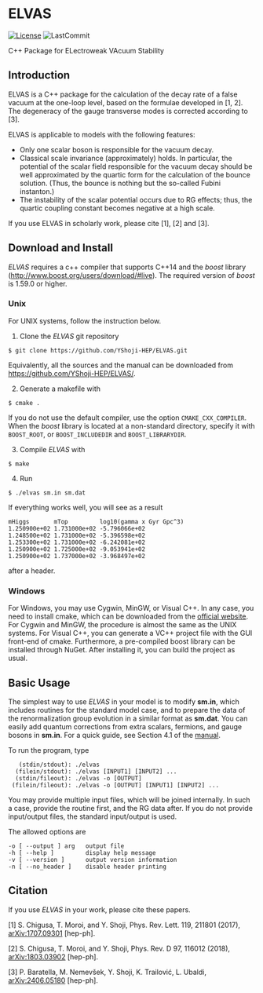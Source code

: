 ELVAS
===============================================================================
[![License](https://img.shields.io/badge/license-MIT-blue?style=flat-square)](https://github.com/YShoji-HEP/ELVAS/blob/main/LICENSE)
![LastCommit](https://img.shields.io/github/last-commit/YShoji-HEP/ELVAS?style=flat-square)

C++ Package for ELectroweak VAcuum Stability
## Introduction ##

ELVAS is a C++ package for the calculation of the decay rate of a false vacuum at the one-loop level, based on the formulae developed in [1, 2]. The degeneracy of the gauge transverse modes is corrected according to [3].

ELVAS is applicable to models with the following features:
+ Only one scalar boson is responsible for the vacuum decay.
+ Classical scale invariance (approximately) holds. In particular, the potential of the scalar field responsible for the vacuum decay should be well approximated by the quartic form for the calculation of the bounce solution. (Thus, the bounce is nothing but the so-called Fubini instanton.)
+ The instability of the scalar potential occurs due to RG effects; thus, the quartic coupling constant becomes negative at a high scale.

If you use ELVAS in scholarly work, please cite [1], [2] and [3].

## Download and Install ##

*ELVAS* requires a c++ compiler that supports C++14 and the *boost* library (<http://www.boost.org/users/download/#live>).
The required version of *boost* is 1.59.0 or higher.

### Unix ###

For UNIX systems, follow the instruction below.

1. Clone the *ELVAS* git repository

``` shell
$ git clone https://github.com/YShoji-HEP/ELVAS.git
```

Equivalently, all the sources and the manual can be downloaded from <https://github.com/YShoji-HEP/ELVAS/>.

2. Generate a makefile with

``` shell
$ cmake .
```

If you do not use the default compiler, use the option `CMAKE_CXX_COMPILER`.
When the *boost* library is located at a non-standard directory, specify it with `BOOST_ROOT`, or `BOOST_INCLUDEDIR` and  `BOOST_LIBRARYDIR`.

3. Compile *ELVAS* with

``` shell
$ make
```

4. Run

``` shell
$ ./elvas sm.in sm.dat
```

If everything works well, you will see as a result

``` shell
mHiggs       mTop         log10(gamma x Gyr Gpc^3)
1.250900e+02 1.731000e+02 -5.796066e+02
1.248500e+02 1.731000e+02 -5.396598e+02
1.253300e+02 1.731000e+02 -6.242081e+02
1.250900e+02 1.725000e+02 -9.053941e+02
1.250900e+02 1.737000e+02 -3.968497e+02
```
after a header.
### Windows ###

For Windows, you may use Cygwin, MinGW, or Visual C++. In any case, you need to install cmake, which can be downloaded from the [official website](https://cmake.org/download/). For Cygwin and MinGW, the procedure is almost the same as the UNIX systems. For Visual C++, you can generate a VC++ project file with the GUI front-end of cmake. Furthermore, a pre-compiled boost library can be installed through NuGet. After installing it, you can build the project as usual.

## Basic Usage ##

The simplest way to use *ELVAS* in your model is to modify **sm.in**, which includes routines for the standard model case, and to prepare the data of the renormalization group evolution in a similar format as **sm.dat**.
You can easily add quantum corrections from extra scalars, fermions, and gauge bosons in **sm.in**.
For a quick guide, see Section 4.1 of the [manual](https://github.com/YShoji-HEP/ELVAS/blob/master/manual/manual.pdf).

To run the program, type
``` shell
   (stdin/stdout): ./elvas
  (filein/stdout): ./elvas [INPUT1] [INPUT2] ...
  (stdin/fileout): ./elvas -o [OUTPUT]
 (filein/fileout): ./elvas -o [OUTPUT] [INPUT1] [INPUT2] ...
 ```
 You may provide multiple input files, which will be joined internally.
In such a case, provide the routine first, and the RG data after.
 If you do not provide input/output files, the standard input/output is used.
 
The allowed options are
``` shell
-o [ --output ] arg   output file
-h [ --help ]         display help message
-v [ --version ]      output version information
-n [ --no_header ]    disable header printing
```
## Citation ##

If you use *ELVAS* in your work, please cite these papers.

[1] S. Chigusa, T. Moroi, and Y. Shoji, Phys. Rev. Lett. 119,
211801 (2017), [arXiv:1707.09301](https://arxiv.org/abs/1707.09301) [hep-ph].

[2] S. Chigusa, T. Moroi, and Y. Shoji, Phys. Rev. D 97,
116012 (2018), [arXiv:1803.03902](https://arxiv.org/abs/1803.03902) [hep-ph].

[3] P. Baratella, M. Nemevšek, Y. Shoji, K. Trailović, L. Ubaldi, [arXiv:2406.05180](https://arxiv.org/abs/2406.05180) [hep-ph].
